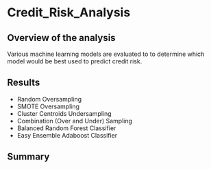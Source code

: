 # Credit_Risk_Analysis
## Overview of the analysis

   Various machine learning models are evaluated to to determine which model would be best used to predict credit risk. 
## Results
   - Random Oversampling
   - SMOTE Oversampling
   - Cluster Centroids Undersampling
   - Combination (Over and Under) Sampling
   - Balanced Random Forest Classifier
   - Easy Ensemble Adaboost Classifier

## Summary
